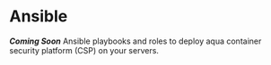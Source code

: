 # Ansible
***Coming Soon*** 
Ansible playbooks and roles to deploy aqua container security platform (CSP) on your servers.